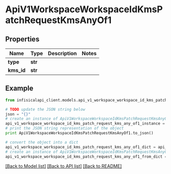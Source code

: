 # ApiV1WorkspaceWorkspaceIdKmsPatchRequestKmsAnyOf1


## Properties
Name | Type | Description | Notes
------------ | ------------- | ------------- | -------------
**type** | **str** |  | 
**kms_id** | **str** |  | 

## Example

```python
from infisicalapi_client.models.api_v1_workspace_workspace_id_kms_patch_request_kms_any_of1 import ApiV1WorkspaceWorkspaceIdKmsPatchRequestKmsAnyOf1

# TODO update the JSON string below
json = "{}"
# create an instance of ApiV1WorkspaceWorkspaceIdKmsPatchRequestKmsAnyOf1 from a JSON string
api_v1_workspace_workspace_id_kms_patch_request_kms_any_of1_instance = ApiV1WorkspaceWorkspaceIdKmsPatchRequestKmsAnyOf1.from_json(json)
# print the JSON string representation of the object
print ApiV1WorkspaceWorkspaceIdKmsPatchRequestKmsAnyOf1.to_json()

# convert the object into a dict
api_v1_workspace_workspace_id_kms_patch_request_kms_any_of1_dict = api_v1_workspace_workspace_id_kms_patch_request_kms_any_of1_instance.to_dict()
# create an instance of ApiV1WorkspaceWorkspaceIdKmsPatchRequestKmsAnyOf1 from a dict
api_v1_workspace_workspace_id_kms_patch_request_kms_any_of1_from_dict = ApiV1WorkspaceWorkspaceIdKmsPatchRequestKmsAnyOf1.from_dict(api_v1_workspace_workspace_id_kms_patch_request_kms_any_of1_dict)
```
[[Back to Model list]](../README.md#documentation-for-models) [[Back to API list]](../README.md#documentation-for-api-endpoints) [[Back to README]](../README.md)


